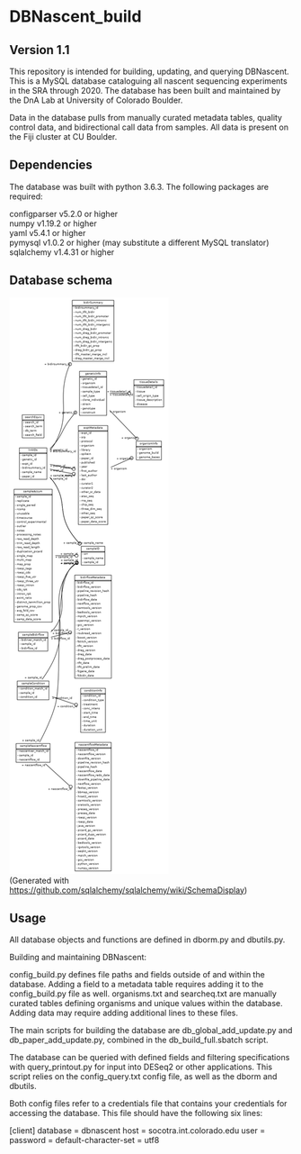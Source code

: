 # DBNascent_build
## Version 1.1

This repository is intended for building, updating, and querying DBNascent. This is a MySQL database cataloguing all nascent sequencing experiments in the SRA through 2020. The database has been built and maintained by the DnA Lab at University of Colorado Boulder.

Data in the database pulls from manually curated metadata tables, quality control data, and bidirectional call data from samples. All data is present on the Fiji cluster at CU Boulder.

## Dependencies

The database was built with python 3.6.3. The following packages are required:

configparser	v5.2.0 or higher<br>
numpy		v1.19.2 or higher<br>
yaml		v5.4.1 or higher<br>
pymysql		v1.0.2 or higher (may substitute a different MySQL translator)<br>
sqlalchemy	v1.4.31 or higher<br>

## Database schema

![DBNascent database schema](./dbschema.png)<br>
(Generated with https://github.com/sqlalchemy/sqlalchemy/wiki/SchemaDisplay)

## Usage

All database objects and functions are defined in dborm.py and dbutils.py.

Building and maintaining DBNascent:

config_build.py defines file paths and fields outside of and within the database. Adding a field to a metadata table requires adding it to the config_build.py file as well.
organisms.txt and searcheq.txt are manually curated tables defining organisms and unique values within the database. Adding data may require adding additional lines to these files.

The main scripts for building the database are db_global_add_update.py and db_paper_add_update.py, combined in the db_build_full.sbatch script.

The database can be queried with defined fields and filtering specifications with query_printout.py for input into DESeq2 or other applications. This script relies on the config_query.txt config file, as well as the dborm and dbutils.

Both config files refer to a credentials file that contains your credentials for accessing the database. This file should have the following six lines:

[client]
database = dbnascent
host = socotra.int.colorado.edu
user = <username>
password = <password>
default-character-set = utf8
